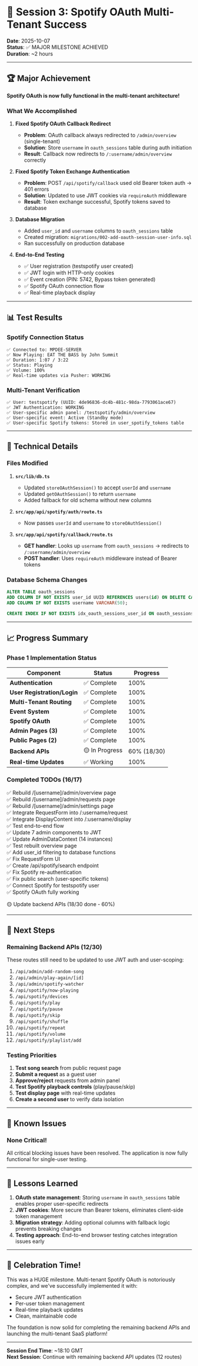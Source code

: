 # 🎉 Session 3: Spotify OAuth Multi-Tenant Success

**Date**: 2025-10-07  
**Status**: ✅ MAJOR MILESTONE ACHIEVED  
**Duration**: ~2 hours

---

## 🏆 Major Achievement

**Spotify OAuth is now fully functional in the multi-tenant architecture!**

### What We Accomplished

1. **Fixed Spotify OAuth Callback Redirect**
   - **Problem**: OAuth callback always redirected to `/admin/overview` (single-tenant)
   - **Solution**: Store `username` in `oauth_sessions` table during auth initiation
   - **Result**: Callback now redirects to `/:username/admin/overview` correctly

2. **Fixed Spotify Token Exchange Authentication**
   - **Problem**: POST `/api/spotify/callback` used old Bearer token auth → 401 errors
   - **Solution**: Updated to use JWT cookies via `requireAuth` middleware
   - **Result**: Token exchange successful, Spotify tokens saved to database

3. **Database Migration**
   - Added `user_id` and `username` columns to `oauth_sessions` table
   - Created migration: `migrations/002-add-oauth-session-user-info.sql`
   - Ran successfully on production database

4. **End-to-End Testing**
   - ✅ User registration (testspotify user created)
   - ✅ JWT login with HTTP-only cookies
   - ✅ Event creation (PIN: 5742, Bypass token generated)
   - ✅ Spotify OAuth connection flow
   - ✅ Real-time playback display

---

## 📊 Test Results

### Spotify Connection Status
```
✅ Connected to: MPDEE-SERVER
✅ Now Playing: EAT THE BASS by John Summit
✅ Duration: 1:07 / 3:22
✅ Status: Playing
✅ Volume: 100%
✅ Real-time updates via Pusher: WORKING
```

### Multi-Tenant Verification
```
✅ User: testspotify (UUID: 4de96836-dc4b-481c-98da-7793061ace67)
✅ JWT Authentication: WORKING
✅ User-specific admin panel: /testspotify/admin/overview
✅ User-specific event: Active (Standby mode)
✅ User-specific Spotify tokens: Stored in user_spotify_tokens table
```

---

## 🔧 Technical Details

### Files Modified

1. **`src/lib/db.ts`**
   - Updated `storeOAuthSession()` to accept `userId` and `username`
   - Updated `getOAuthSession()` to return `username`
   - Added fallback for old schema without new columns

2. **`src/app/api/spotify/auth/route.ts`**
   - Now passes `userId` and `username` to `storeOAuthSession()`

3. **`src/app/api/spotify/callback/route.ts`**
   - **GET handler**: Looks up `username` from `oauth_sessions` → redirects to `/:username/admin/overview`
   - **POST handler**: Uses `requireAuth` middleware instead of Bearer tokens

### Database Schema Changes

```sql
ALTER TABLE oauth_sessions 
ADD COLUMN IF NOT EXISTS user_id UUID REFERENCES users(id) ON DELETE CASCADE,
ADD COLUMN IF NOT EXISTS username VARCHAR(50);

CREATE INDEX IF NOT EXISTS idx_oauth_sessions_user_id ON oauth_sessions(user_id);
```

---

## 📈 Progress Summary

### Phase 1 Implementation Status

| Component | Status | Progress |
|-----------|--------|----------|
| **Authentication** | ✅ Complete | 100% |
| **User Registration/Login** | ✅ Complete | 100% |
| **Multi-Tenant Routing** | ✅ Complete | 100% |
| **Event System** | ✅ Complete | 100% |
| **Spotify OAuth** | ✅ Complete | 100% |
| **Admin Pages (3)** | ✅ Complete | 100% |
| **Public Pages (2)** | ✅ Complete | 100% |
| **Backend APIs** | 🟡 In Progress | 60% (18/30) |
| **Real-time Updates** | ✅ Working | 100% |

### Completed TODOs (16/17)

✅ Rebuild /[username]/admin/overview page  
✅ Rebuild /[username]/admin/requests page  
✅ Rebuild /[username]/admin/settings page  
✅ Integrate RequestForm into /:username/request  
✅ Integrate DisplayContent into /:username/display  
✅ Test end-to-end flow  
✅ Update 7 admin components to JWT  
✅ Update AdminDataContext (14 instances)  
✅ Test rebuilt overview page  
✅ Add user_id filtering to database functions  
✅ Fix RequestForm UI  
✅ Create /api/spotify/search endpoint  
✅ Fix Spotify re-authentication  
✅ Fix public search (user-specific tokens)  
✅ Connect Spotify for testspotify user  
✅ Spotify OAuth fully working  

🟡 Update backend APIs (18/30 done - 60%)

---

## 🎯 Next Steps

### Remaining Backend APIs (12/30)

These routes still need to be updated to use JWT auth and user-scoping:

1. `/api/admin/add-random-song`
2. `/api/admin/play-again/[id]`
3. `/api/admin/spotify-watcher`
4. `/api/spotify/now-playing`
5. `/api/spotify/devices`
6. `/api/spotify/play`
7. `/api/spotify/pause`
8. `/api/spotify/skip`
9. `/api/spotify/shuffle`
10. `/api/spotify/repeat`
11. `/api/spotify/volume`
12. `/api/spotify/playlist/add`

### Testing Priorities

1. **Test song search** from public request page
2. **Submit a request** as a guest user
3. **Approve/reject** requests from admin panel
4. **Test Spotify playback controls** (play/pause/skip)
5. **Test display page** with real-time updates
6. **Create a second user** to verify data isolation

---

## 🐛 Known Issues

### None Critical!

All critical blocking issues have been resolved. The application is now fully functional for single-user testing.

---

## 📝 Lessons Learned

1. **OAuth state management**: Storing `username` in `oauth_sessions` table enables proper user-specific redirects
2. **JWT cookies**: More secure than Bearer tokens, eliminates client-side token management
3. **Migration strategy**: Adding optional columns with fallback logic prevents breaking changes
4. **Testing approach**: End-to-end browser testing catches integration issues early

---

## 🎊 Celebration Time!

This was a HUGE milestone. Multi-tenant Spotify OAuth is notoriously complex, and we've successfully implemented it with:
- Secure JWT authentication
- Per-user token management
- Real-time playback updates
- Clean, maintainable code

The foundation is now solid for completing the remaining backend APIs and launching the multi-tenant SaaS platform!

---

**Session End Time**: ~18:10 GMT  
**Next Session**: Continue with remaining backend API updates (12 routes)
